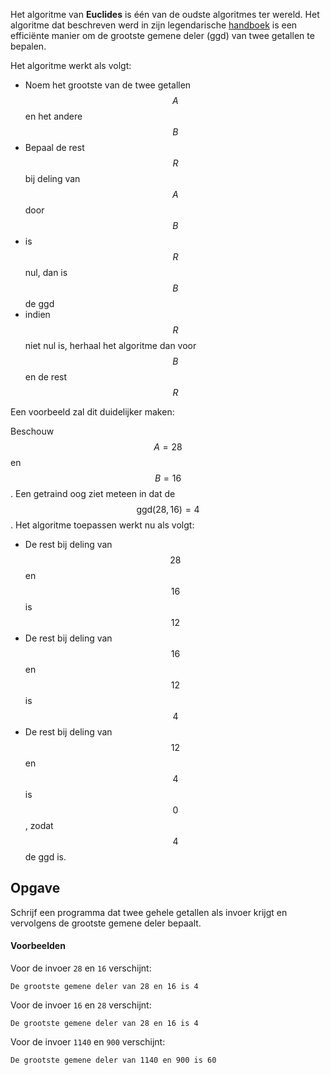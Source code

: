 Het algoritme van **Euclides** is één van de oudste algoritmes ter wereld. Het algoritme dat beschreven werd in zijn legendarische [handboek](https://nl.wikipedia.org/wiki/Euclides_van_Alexandri%C3%AB) is een efficiënte manier om de grootste gemene deler (ggd) van twee getallen te bepalen.

Het algoritme werkt als volgt:

- Noem het grootste van de twee getallen $$A$$ en het andere $$B$$
- Bepaal de rest $$R$$ bij deling van $$A$$ door $$B$$
- is $$R$$ nul, dan is $$B$$ de ggd
- indien $$R$$ niet nul is, herhaal het algoritme dan voor $$B$$ en de rest $$R$$

Een voorbeeld zal dit duidelijker maken:

Beschouw $$A = 28$$ en $$B = 16$$. Een getraind oog ziet meteen in dat de $$\text{ggd}(28,16) = 4$$. Het algoritme toepassen werkt nu als volgt:

- De rest bij deling van $$28$$ en $$16$$ is $$12$$
- De rest bij deling van $$16$$ en $$12$$ is $$4$$
- De rest bij deling van $$12$$ en $$4$$ is $$0$$, zodat $$4$$ de ggd is.

## Opgave

Schrijf een programma dat twee gehele getallen als invoer krijgt en vervolgens de grootste gemene deler bepaalt.

#### Voorbeelden
Voor de invoer `28` en `16` verschijnt:
```
De grootste gemene deler van 28 en 16 is 4
```
Voor de invoer `16` en `28` verschijnt:
```
De grootste gemene deler van 28 en 16 is 4
```
Voor de invoer `1140` en `900` verschijnt:
```
De grootste gemene deler van 1140 en 900 is 60
```

